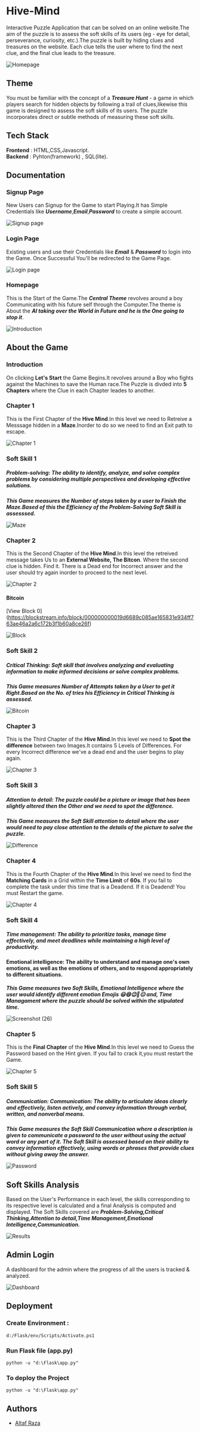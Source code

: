 # Hive-Mind
Interactive Puzzle Application that can be solved on an online website.The aim of the puzzle is to assess the soft skills of its users (eg - eye for detail, perseverance, curiosity, etc.).The puzzle is built by hiding clues and treasures on the website. Each clue tells the user where to find the next clue, and the final clue leads to the treasure.

![Homepage](https://user-images.githubusercontent.com/112609866/232922498-c22ddde1-e601-4c04-a7f9-0a613da09deb.png)


## Theme

You must be familiar with the concept of a ***Treasure Hunt*** - a game in which players search for hidden objects by following a trail of clues,likewise this game is designed to assess the soft skills of its users. 
The puzzle incorporates direct or subtle methods of measuring these soft skills. 



## Tech Stack

**Frontend** : HTML,CSS,Javascript.                               
**Backend** : Pyhton(framework) , SQL(lite).



## Documentation

### Signup Page
New Users can Signup for the Game to start Playing.It has Simple Credentials like ***Username***,***Email***,***Password*** to create a simple account.

![Signup page](https://user-images.githubusercontent.com/112609866/232886566-4e08dfca-664f-49cd-82b5-88b4ed08709c.png)


### Login Page
Existing users and use their Credentials like ***Email*** & ***Password*** to login into the Game.
Once Successful You'll be redirected to the Game Page.

![Login page](https://user-images.githubusercontent.com/112609866/232887017-eeaea603-42cb-43ae-ba74-7fbdf1b3bb92.png)



### Homepage
This is the Start of the Game.The ***Central Theme*** revolves around a boy Communicating with his future self through the Computer.The theme is About the ***AI taking over the World in Future and he is the One going to stop it***.

![Introduction](https://user-images.githubusercontent.com/112609866/232887363-58e093c5-f889-48c2-8eae-993bfa46cc9d.png)



## About the Game


### Introduction
On clicking **Let's Start** the Game Begins.It revolves around a Boy who fights against the Machines to save the Human race.The Puzzle is divded into **5 Chapters** where the Clue in each Chapter leades to another.


### Chapter 1
This is the First Chapter of the **Hive Mind**.In this level we need to Retreive a Messsage hidden in a **Maze**.Inorder to do so we need to find an Exit path to escape.

![Chapter 1](https://user-images.githubusercontent.com/112609866/232888035-08e3b62b-66aa-4d64-973d-75248aa73c97.png)


### Soft Skill 1

##### Problem-solving: The ability to identify, analyze, and solve complex problems by considering multiple perspectives and developing effective solutions.

***This Game measures the Number of steps taken by a user to Finish the Maze.Based of this the Efficiency of the Problem-Solving Soft Skill is assesssed.***

![Maze](https://user-images.githubusercontent.com/112609866/232888318-304fc45f-8478-4e58-abad-d98ed90cf508.png)



### Chapter 2
This is the Second Chapter of the **Hive Mind**.In this level the retreived message takes Us to an **External Website, The Bitcon**. Where the second clue is hidden. Find it. There is a Dead end for Incorrect answer and the user should try again inorder to proceed to the next level.

![Chapter 2](https://user-images.githubusercontent.com/112609866/232888456-d41f4a64-da20-45fb-bc32-23490d089606.png)


#### Bitcoin 
[View Block 0] (https://blockstream.info/block/000000000019d6689c085ae165831e934ff763ae46a2a6c172b3f1b60a8ce26f)

![Block](https://user-images.githubusercontent.com/112609866/232888894-2f5514ee-50be-40ed-96f3-bd1f1c224e68.png)


### Soft Skill 2

##### Critical Thinking: Soft skill that involves analyzing and evaluating information to make informed decisions or solve complex problems.

***This Game measures Number of Attempts taken by a User to get it Right.Based on the No. of tries his Efficiency in Critical Thinking is assessed.***

![Bitcoin](https://user-images.githubusercontent.com/112609866/232889056-bf2c2cbb-9574-474c-af25-bcf719388cc8.png)



### Chapter 3
This is the Third Chapter of the **Hive Mind**.In this level we need to **Spot the difference** between two Images.It contains 5 Levels of Differences. For every Incorrect difference we've a dead end and the user begins to play again.

![Chapter 3](https://user-images.githubusercontent.com/112609866/232892448-56e2d5aa-e82e-42a4-92ae-68da39dc731c.png)


### Soft Skill 3

##### Attention to detail: The puzzle could be a picture or image that has been slightly altered then the Other and we need to spot the difference. 

***This Game measures the Soft Skill attention to detail where the user would need to pay close attention to the details of the picture to solve the puzzle.***

![Difference](https://user-images.githubusercontent.com/112609866/232893107-00295ceb-b51c-402a-9430-292f20adfd4e.png)



### Chapter 4  
This is the Fourth Chapter of the **Hive Mind**.In this level we need to find the **Matching Cards** in a Grid within the **Time Limit** of **60s**. If you fail to complete the task under this time that is a Deadend. If it is Deadend! You must Restart the game.

![Chapter 4](https://user-images.githubusercontent.com/112609866/232894704-c54b1f52-5683-40ba-83d5-6106335cd9f0.png)


### Soft Skill 4

##### Time management: The ability to prioritize tasks, manage time effectively, and meet deadlines while maintaining a high level of productivity.

#### Emotional intelligence: The ability to understand and manage one's own emotions, as well as the emotions of others, and to respond appropriately to different situations. 

***This Game measures two Soft Skills, Emotional Intelligence where the user would identify different emotion Emojis 😃😄😉🙂😑 and, Time Managament where the puzzle should be solved within the stipulated time.***

![Screenshot (26)](https://user-images.githubusercontent.com/112609866/232894860-58a7ebe9-bb11-45d5-bce8-e49ff4b579ab.png)



### Chapter 5
This is the **Final Chapter** of the **Hive Mind**.In this level we need to Guess the Password based on the Hint given. If you fail to crack it,you must restart the Game.

![Chapter 5](https://user-images.githubusercontent.com/112609866/232902881-0ab33326-be34-42c2-97ce-b9e7f6158217.png)


### Soft Skill 5

##### Communication: Communication: The ability to articulate ideas clearly and effectively, listen actively, and convey information through verbal, written, and nonverbal means. 

***This Game measures the Soft Skill Communication where a description is given to communicate a password to the user without using the actual word or any part of it. The Soft Skill is assessed based on their ability to convey information effectively, using words or phrases that provide clues without giving away the answer.***

![Password](https://user-images.githubusercontent.com/112609866/232903989-160a22cd-a95b-4b3b-8b44-ba7eb363a861.png)



## Soft Skills Analysis

Based on the User's Performance in each level, the skills corresponding to its respective level is calculated and a final Analysis is computed and displayed.
The Soft Skills covered are ***Problem-Solving,Critical Thinking,Attention to detail,Time Management,Emotional Intelligence,Communication.***

![Results](https://user-images.githubusercontent.com/112609866/232924574-89b3a588-061b-45d4-8c40-2a16063771f1.png)



## Admin Login

A dashboard for the admin where the progress of all the users is tracked & analyzed. 

![Dashboard](https://user-images.githubusercontent.com/112609866/232924815-a9637a66-e0b4-4de1-bbff-be13f9194d00.png)


## Deployment

### Create Environment : 
`d:/Flask/env/Scripts/Activate.ps1`

### Run Flask file (app.py)
`python -u "d:\Flask\app.py"`

### To deploy the Project
`python -u "d:\Flask\app.py"`


## Authors

* [Altaf Raza](https://github.com/Altaf-10)
